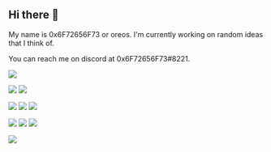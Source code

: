 ## Hi there 👋

My name is 0x6F72656F73 or oreos. I'm currently working on random ideas that I think of.

You can reach me on discord at 0x6F72656F73#8221.

![](https://komarev.com/ghpvc/?username=0x6F72656F73&color=red)

![](https://img.shields.io/badge/OS-MacOS-informational?style=flat&logo=apple&color=blue)
![](https://img.shields.io/badge/OS-Linux-informational?style=flat&logo=linux&color=black)

![](https://img.shields.io/badge/vue-2.6.11-blue.svg?style=flat&logo=vue.js&color=white)
![](https://img.shields.io/badge/Code-Python-informational?style=flat&logo=python&color=blue)
![](https://img.shields.io/badge/Code-node-informational?style=flat&logo=node.js&color=black)

![](https://img.shields.io/badge/Tools-Discord-informational?style=flat&logo=discord&color=white)
![](https://img.shields.io/badge/Tools-sqlite-informational?style=flat&logo=sqlite&color=blue)
![](https://img.shields.io/badge/Tools-brew-informational?style=flat&logo=homebrew&color=black)

![](https://img.shields.io/badge/Editor-Visual_Studio_Code-informational?style=flat&logo=visual-studio-code&logoColor=blue&color=white)
